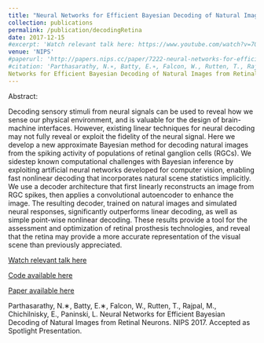 ```yaml
---
title: "Neural Networks for Efficient Bayesian Decoding of Natural Images from Retinal Neurons"
collection: publications
permalink: /publication/decodingRetina
date: 2017-12-15
#excerpt: 'Watch relevant talk here: https://www.youtube.com/watch?v=7OzdyDG6pbM                                              #Code available here: https://github.com/nikparth/visual-neural-decode'
venue: 'NIPS'
#paperurl: 'http://papers.nips.cc/paper/7222-neural-networks-for-efficient-bayesian-decoding-of-natural-images-from-retinal-neurons.pdf'
#citation: 'Parthasarathy, N.∗, Batty, E.∗, Falcon, W., Rutten, T., Rajpal, M., Chichilnisky, E., Paninski, L. Neural
Networks for Efficient Bayesian Decoding of Natural Images from Retinal Neurons. NIPS 2017. Accepted as Spotlight Presentation.'
---
```

Abstract: 

Decoding sensory stimuli from neural signals can be used to reveal how we sense
our physical environment, and is valuable for the design of brain-machine interfaces.
However, existing linear techniques for neural decoding may not fully reveal or exploit
the fidelity of the neural signal. Here we develop a new approximate Bayesian
method for decoding natural images from the spiking activity of populations of
retinal ganglion cells (RGCs). We sidestep known computational challenges with
Bayesian inference by exploiting artificial neural networks developed for computer
vision, enabling fast nonlinear decoding that incorporates natural scene statistics
implicitly. We use a decoder architecture that first linearly reconstructs an image
from RGC spikes, then applies a convolutional autoencoder to enhance the image.
The resulting decoder, trained on natural images and simulated neural responses,
significantly outperforms linear decoding, as well as simple point-wise nonlinear
decoding. These results provide a tool for the assessment and optimization of retinal
prosthesis technologies, and reveal that the retina may provide a more accurate
representation of the visual scene than previously appreciated.

[Watch relevant talk here](https://www.youtube.com/watch?v=7OzdyDG6pbM)

[Code available here](https://github.com/nikparth/visual-neural-decode)

[Paper available here](http://papers.nips.cc/paper/7222-neural-networks-for-efficient-bayesian-decoding-of-natural-images-from-retinal-neurons.pdf)

Parthasarathy, N.∗, Batty, E.∗, Falcon, W., Rutten, T., Rajpal, M., Chichilnisky, E., Paninski, L. Neural
Networks for Efficient Bayesian Decoding of Natural Images from Retinal Neurons. NIPS 2017. Accepted as Spotlight Presentation.
